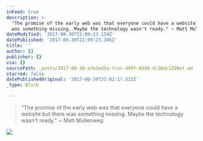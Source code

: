 ```yaml
---
inFeed: true
description: >-
  "The promise of the early web was that everyone could have a website but there
  was something missing. Maybe the technology wasn't ready." ~ Matt Mullenweg
dateModified: '2017-08-30T22:09:23.154Z'
datePublished: '2017-08-30T22:09:23.346Z'
title: ''
author: []
publisher: {}
via: {}
sourcePath: _posts/2017-08-30-a7e5ed5a-fcec-409f-8350-dc36dc1299ef.md
starred: false
datePublishedOriginal: '2017-08-30T22:02:17.515Z'
_type: Blurb

---
```

> "The promise of the early web was that everyone could have a website but there was something missing. Maybe the technology wasn't ready." ~ Matt Mullenweg

![](https://the-grid-user-content.s3-us-west-2.amazonaws.com/7a291485-4dd8-4310-9a13-137a10dae158.jpg)